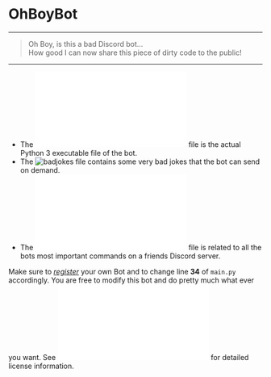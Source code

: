 # OhBoyBot

---

> Oh Boy, is this a bad Discord bot... <br>
> How good I can now share this piece of dirty code to the public!

---

- The ![`main.py`](main.py) file is the actual Python 3 executable file of the bot.
- The ![`badjokes`](badjokes) file contains some very bad jokes that the bot can send on demand.
- The ![`Help.pdf`](Help.pdf) file is related to all the bots most important commands on a friends Discord server.

Make sure to *[register](https://discord.com/developers)* your own Bot and to change line **34** of `main.py` accordingly.
You are free to modify this bot and do pretty much what ever you want. See ![`LICENSE.txt`](LICENSE.txt) for detailed license information. 

